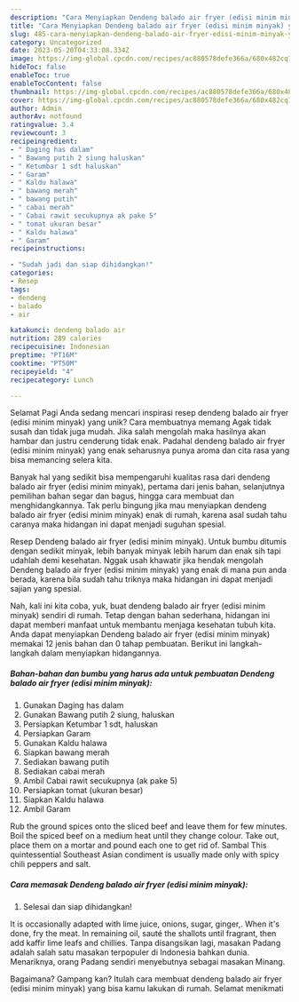 ```yaml
---
description: "Cara Menyiapkan Dendeng balado air fryer (edisi minim minyak) yang Lezat"
title: "Cara Menyiapkan Dendeng balado air fryer (edisi minim minyak) yang Lezat"
slug: 485-cara-menyiapkan-dendeng-balado-air-fryer-edisi-minim-minyak-yang-lezat
category: Uncategorized
date: 2023-05-20T04:33:08.334Z
image: https://img-global.cpcdn.com/recipes/ac880578defe366a/680x482cq70/dendeng-balado-air-fryer-edisi-minim-minyak-foto-resep-utama.jpg
hideToc: false
enableToc: true
enableTocContent: false
thumbnail: https://img-global.cpcdn.com/recipes/ac880578defe366a/680x482cq70/dendeng-balado-air-fryer-edisi-minim-minyak-foto-resep-utama.jpg
cover: https://img-global.cpcdn.com/recipes/ac880578defe366a/680x482cq70/dendeng-balado-air-fryer-edisi-minim-minyak-foto-resep-utama.jpg
author: Admin
authorAv: notfound
ratingvalue: 3.4
reviewcount: 3
recipeingredient:
- " Daging has dalam"
- " Bawang putih 2 siung haluskan"
- " Ketumbar 1 sdt haluskan"
- " Garam"
- " Kaldu halawa"
- " bawang merah"
- " bawang putih"
- " cabai merah"
- " Cabai rawit secukupnya ak pake 5"
- " tomat ukuran besar"
- " Kaldu halawa"
- " Garam"
recipeinstructions:

- "Sudah jadi dan siap dihidangkan!"
categories:
- Resep
tags:
- dendeng
- balado
- air

katakunci: dendeng balado air 
nutrition: 289 calories
recipecuisine: Indonesian
preptime: "PT16M"
cooktime: "PT50M"
recipeyield: "4"
recipecategory: Lunch

---
```



Selamat Pagi Anda sedang mencari inspirasi resep dendeng balado air fryer (edisi minim minyak) yang unik? Cara membuatnya memang Agak tidak susah dan tidak juga mudah. Jika salah mengolah maka hasilnya akan hambar dan justru cenderung tidak enak. Padahal dendeng balado air fryer (edisi minim minyak) yang enak seharusnya punya aroma dan cita rasa yang bisa memancing selera kita.


Banyak hal yang sedikit bisa mempengaruhi kualitas rasa dari dendeng balado air fryer (edisi minim minyak), pertama dari jenis bahan, selanjutnya pemilihan bahan segar dan bagus, hingga cara membuat dan menghidangkannya. Tak perlu bingung jika mau menyiapkan dendeng balado air fryer (edisi minim minyak) enak di rumah, karena asal sudah tahu caranya maka hidangan ini dapat menjadi suguhan spesial.

Resep Dendeng balado air fryer (edisi minim minyak). Untuk bumbu ditumis dengan sedikit minyak, lebih banyak minyak lebih harum dan enak sih tapi udahlah demi kesehatan. Nggak usah khawatir jika hendak mengolah Dendeng balado air fryer (edisi minim minyak) yang enak di mana pun anda berada, karena bila sudah tahu triknya maka hidangan ini dapat menjadi sajian yang spesial.


Nah, kali ini kita coba, yuk, buat dendeng balado air fryer (edisi minim minyak) sendiri di rumah. Tetap dengan bahan sederhana, hidangan ini dapat memberi manfaat untuk membantu menjaga kesehatan tubuh kita. Anda dapat menyiapkan Dendeng balado air fryer (edisi minim minyak) memakai 12 jenis bahan dan 0 tahap pembuatan. Berikut ini langkah-langkah dalam menyiapkan hidangannya.

<!--inarticleads1-->

##### Bahan-bahan dan bumbu yang harus ada untuk pembuatan Dendeng balado air fryer (edisi minim minyak):

1. Gunakan  Daging has dalam
1. Gunakan  Bawang putih 2 siung, haluskan
1. Persiapkan  Ketumbar 1 sdt, haluskan
1. Persiapkan  Garam
1. Gunakan  Kaldu halawa
1. Siapkan  bawang merah
1. Sediakan  bawang putih
1. Sediakan  cabai merah
1. Ambil  Cabai rawit secukupnya (ak pake 5)
1. Persiapkan  tomat (ukuran besar)
1. Siapkan  Kaldu halawa
1. Ambil  Garam


Rub the ground spices onto the sliced beef and leave them for few minutes. Boil the spiced beef on a medium heat until they change colour. Take out, place them on a mortar and pound each one to get rid of. Sambal This quintessential Southeast Asian condiment is usually made only with spicy chili peppers and salt. 

<!--inarticleads2-->

##### Cara memasak Dendeng balado air fryer (edisi minim minyak):


1. Selesai dan siap dihidangkan!

It is occasionally adapted with lime juice, onions, sugar, ginger,. When it&#39;s done, fry the meat. In remaining oil, sauté the shallots until fragrant, then add kaffir lime leafs and chillies. Tanpa disangsikan lagi, masakan Padang adalah salah satu masakan terpopuler di Indonesia bahkan dunia. Menariknya, orang Padang sendiri menyebutnya sebagai masakan Minang. 

Bagaimana? Gampang kan? Itulah cara membuat dendeng balado air fryer (edisi minim minyak) yang bisa kamu lakukan di rumah. Selamat menikmati
